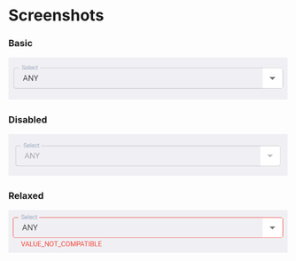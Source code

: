 # Screenshots  
### Basic 
![Alt text](screenshots/basic.PNG?raw=true "Basic")  

### Disabled
![Alt text](screenshots/disabled.PNG?raw=true "Disabled")  

### Relaxed
![Alt text](screenshots/relaxed.PNG?raw=true "Relaxed")

